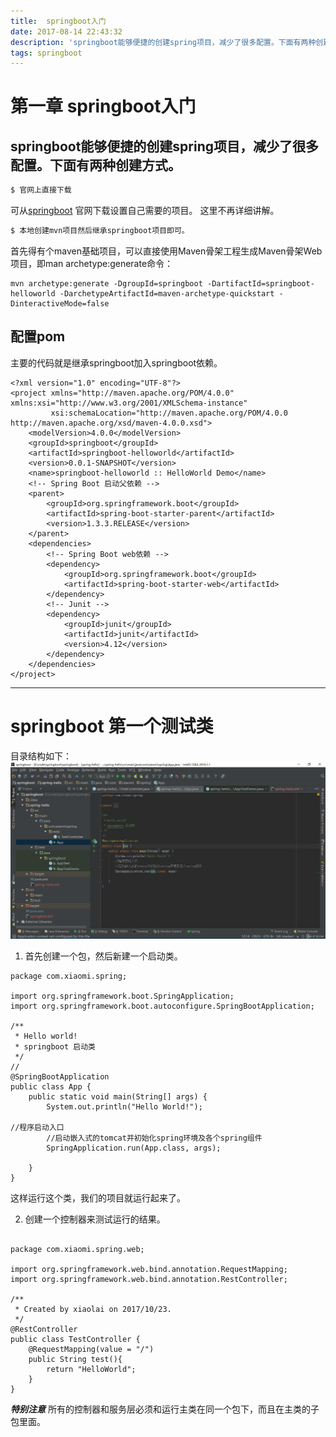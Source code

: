 ```yaml
---
title:  springboot入门
date: 2017-08-14 22:43:32
description: 'springboot能够便捷的创建spring项目，减少了很多配置。下面有两种创建方式'
tags: springboot
---
```



# 第一章   springboot入门

## springboot能够便捷的创建spring项目，减少了很多配置。下面有两种创建方式。
``` bash
$ 官网上直接下载
```

可从[springboot](http://projects.spring.io/spring-boot/) 官网下载设置自己需要的项目。
这里不再详细讲解。

``` bash
$ 本地创建mvn项目然后继承springboot项目即可。
```

首先得有个maven基础项目，可以直接使用Maven骨架工程生成Maven骨架Web项目，即man archetype:generate命令：
<pre><code>mvn archetype:generate -DgroupId=springboot -DartifactId=springboot-helloworld -DarchetypeArtifactId=maven-archetype-quickstart -DinteractiveMode=false</code></pre>

## 配置pom

主要的代码就是继承springboot加入springboot依赖。

```code  
<?xml version="1.0" encoding="UTF-8"?>
<project xmlns="http://maven.apache.org/POM/4.0.0" xmlns:xsi="http://www.w3.org/2001/XMLSchema-instance"
         xsi:schemaLocation="http://maven.apache.org/POM/4.0.0 http://maven.apache.org/xsd/maven-4.0.0.xsd">
    <modelVersion>4.0.0</modelVersion>
    <groupId>springboot</groupId>
    <artifactId>springboot-helloworld</artifactId>
    <version>0.0.1-SNAPSHOT</version>
    <name>springboot-helloworld :: HelloWorld Demo</name>
    <!-- Spring Boot 启动父依赖 -->
    <parent>
        <groupId>org.springframework.boot</groupId>
        <artifactId>spring-boot-starter-parent</artifactId>
        <version>1.3.3.RELEASE</version>
    </parent>
    <dependencies>
        <!-- Spring Boot web依赖 -->
        <dependency>
            <groupId>org.springframework.boot</groupId>
            <artifactId>spring-boot-starter-web</artifactId>
        </dependency>
        <!-- Junit -->
        <dependency>
            <groupId>junit</groupId>
            <artifactId>junit</artifactId>
            <version>4.12</version>
        </dependency>
    </dependencies>
</project>
```

---

# springboot 第一个测试类

目录结构如下：
![项目结构图](https://raw.githubusercontent.com/AmazingXiaomi/image/master/jietu1.png)

1. 首先创建一个包，然后新建一个启动类。
```
package com.xiaomi.spring;

import org.springframework.boot.SpringApplication;
import org.springframework.boot.autoconfigure.SpringBootApplication;

/**
 * Hello world!
 * springboot 启动类
 */
//
@SpringBootApplication
public class App {
    public static void main(String[] args) {
        System.out.println("Hello World!");

//程序启动入口
        //启动嵌入式的tomcat并初始化spring环境及各个spring组件
        SpringApplication.run(App.class, args);

    }
}
```
这样运行这个类，我们的项目就运行起来了。

2. 创建一个控制器来测试运行的结果。
```

package com.xiaomi.spring.web;

import org.springframework.web.bind.annotation.RequestMapping;
import org.springframework.web.bind.annotation.RestController;

/**
 * Created by xiaolai on 2017/10/23.
 */
@RestController
public class TestController {
    @RequestMapping(value = "/")
    public String test(){
        return "HelloWorld";
    }
}
```
***特别注意***  所有的控制器和服务层必须和运行主类在同一个包下，而且在主类的子包里面。





